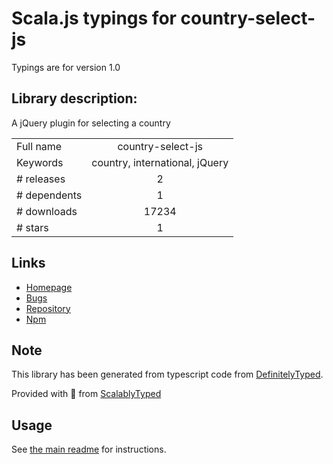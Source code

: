 
# Scala.js typings for country-select-js

Typings are for version 1.0

## Library description:
A jQuery plugin for selecting a country

|                    |                 |
| ------------------ | :-------------: |
| Full name          | country-select-js |
| Keywords           | country, international, jQuery |
| # releases         | 2 |
| # dependents       | 1 |
| # downloads        | 17234 |
| # stars            | 1 |

## Links
- [Homepage](https://github.com/mrmarkfrench/country-select-js)
- [Bugs](https://github.com/mrmarkfrench/country-select-js/issues)
- [Repository](https://github.com/mrmarkfrench/country-select-js)
- [Npm](https://www.npmjs.com/package/country-select-js)
    


## Note
This library has been generated from typescript code from [DefinitelyTyped](https://definitelytyped.org).

Provided with :purple_heart: from [ScalablyTyped](https://github.com/oyvindberg/ScalablyTyped)

## Usage
See [the main readme](../../readme.md) for instructions.


